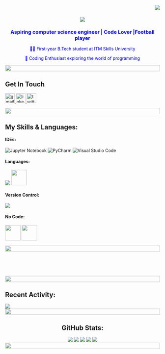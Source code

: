 <img align="right" src="https://visitor-badge.laobi.icu/badge?page_id=atharxva.atharxva"/>

<h1 align="center">
    <img src="https://readme-typing-svg.herokuapp.com/?font=Righteous&size=35&center=true&vCenter=true&width=500&height=70&duration=4000&lines=Welcome+to+my+profile;+I'm+Atharva+Jadhav!" />

<h3 align="center">
    <font color="blue"> Aspiring computer science engineer  | Code Lover |Football player</font>
</h3>

<div align="center">
    <p><font color="blue">👨‍💻 First-year B.Tech student at ITM Skills University</font></p>
    <p><font color="blue">🚀 Coding Enthusiast exploring the world of programming</font></p>
</div>

<div align="left">
    <div align="left">
  <img src="https://i.imgur.com/dBaSKWF.gif" height="20" width="100%">
</div>

   <h2>Get In Touch</h2>
  <p>
    </a>
    <a href="mailto:atharvajadhavlm10@gmail.com" target="_blank">
      <img src="https://img.shields.io/static/v1?message=Gmail&logo=gmail&label=&color=D14836&logoColor=white&labelColor=&style=for-the-badge" height="31" alt="gmail logo"  />
    </a>
    <a href="https://www.linkedin.com/in/atharva-santosh-jadhav-885083252/" target="_blank">
      <img src="https://img.shields.io/static/v1?message=LinkedIn&logo=linkedin&label=&color=0077B5&logoColor=white&labelColor=&style=for-the-badge" height="31" alt="linkedin logo"  />
    </a>
    <a href="https://twitter.com/atharva28601316">
      <img src="https://img.shields.io/static/v1?message=Twitter&logo=twitter&label=&color=1DA1F2&logoColor=white&labelColor=&style=for-the-badge" height="31" alt="twitter logo"  />
    </a>
  </p>
</div>

<div align="center">
    <div align="center">
  <img src="https://i.imgur.com/dBaSKWF.gif" height="20" width="100%">
</div>
<div align="left">
  <h2>My Skills & Languages:</h2>

<h4>IDEs:</h4>
<p>
    <img src="https://img.shields.io/badge/jupyter-%23FA0F00.svg?style=for-the-badge&logo=jupyter&logoColor=white" alt="Jupyter Notebook">
    <img src="https://img.shields.io/badge/pycharm-143?style=for-the-badge&logo=pycharm&logoColor=black&color=black&labelColor=green" alt="PyCharm">
    <img src="https://img.shields.io/badge/Visual%20Studio%20Code-0078d7.svg?style=for-the-badge&logo=visual-studio-code&logoColor=white" alt="Visual Studio Code">
</p>
</div>
</p>
<div align="left">
  <h4>Languages:</h4>
      <img src="https://skillicons.dev/icons?i=c,cpp,py&theme=dark" />
      <img src="https://upload.wikimedia.org/wikipedia/commons/7/75/Scratch.logo.S.png" width="50" height="50">
  
<h4>Version Control:</h4>
<p>
    <img src="https://skillicons.dev/icons?i=git,github&theme=dark" />
</p>
<h4>No Code:</h4>
<p>
 <img src="https://www.appsheet.com/Content/img/material/appsheet_rebrand_logo.svg" width="50" height="50" theme="dark"> 
<img src="https://img.shields.io/badge/wix-0078d7.svg?style=for-the-badge&logo=&logoColor=black" width="50" height="50" theme="light">
</p>
    <div align="center">
  <img src="https://i.imgur.com/dBaSKWF.gif" height="20" width="100%">
</div>
<div align="left">

  
  <br/><br/><br/>
</div>
<div align="center">
  <img src="https://i.imgur.com/dBaSKWF.gif" height="20" width="100%">
</div>


<div align="left">
  <h2>Recent Activity:</h2>
  <img src="https://github-readme-stats.vercel.app/api/?username=atharxva&show_icons=true&theme=react&include_all_commits=true&count_private=true&hide=stars,issues" />
</div>

  <img src="https://i.imgur.com/dBaSKWF.gif" height="20" width="100%">


<div align="center">
  <h2>GitHub Stats:</h2>
  <img src="http://github-profile-summary-cards.vercel.app/api/cards/profile-details?username=atharxva&theme=transparent" />
  <img src="http://github-profile-summary-cards.vercel.app/api/cards/repos-per-language?username=atharxva&theme=solarized" />
  <img src="http://github-profile-summary-cards.vercel.app/api/cards/most-commit-language?username=atharxva&theme=transparent" />
  <img src="http://github-profile-summary-cards.vercel.app/api/cards/stats?username=atharxva&theme=transparent" />
  <img src="http://github-profile-summary-cards.vercel.app/api/cards/productive-time?username=atharxva&theme=solarized&utcOffset=5.3" />
</div>

<div align="center">
  <img src="https://i.imgur.com/dBaSKWF.gif" height="20" width="100%">
</div>
